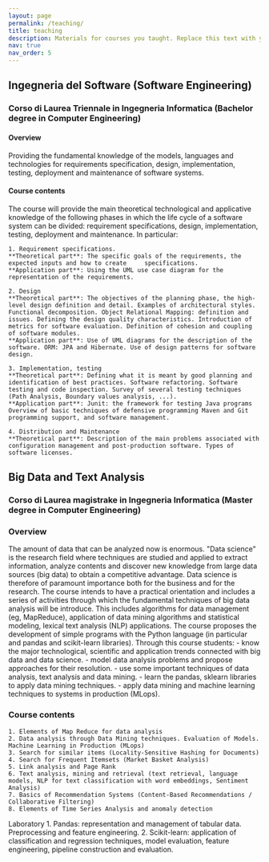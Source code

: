 ```yaml
---
layout: page
permalink: /teaching/
title: teaching
description: Materials for courses you taught. Replace this text with your description.
nav: true
nav_order: 5
---
```


<!--For now, this page is assumed to be a static description of your courses. You can convert it to a collection similar to `_projects/` so that you can have a dedicated page for each course.

Organize your courses by years, topics, or universities, however you like!-->


## Ingegneria del Software (Software Engineering)
### Corso di Laurea Triennale in Ingegneria Informatica (Bachelor degree in Computer Engineering)

#### Overview
Providing the fundamental knowledge of the models, languages and technologies for requirements specification, design, implementation, testing, deployment and maintenance of software systems.

#### Course contents
The course will provide the main theoretical technological and applicative knowledge of the following phases in which the life cycle of a software system can be divided: requirement specifications, design, implementation, testing, deployment and maintenance. In particular:

	1. Requirement specifications. 	
	**Theoretical part**: The specific goals of the requirements, the expected inputs and how to create 	specifications.
	**Application part**: Using the UML use case diagram for the representation of the requirements.

	2. Design
	**Theoretical part**: The objectives of the planning phase, the high-level design definition and detail. Examples of architectural styles. Functional decomposition. Object Relational Mapping: definition and issues. Defining the design quality characteristics. Introduction of metrics for software evaluation. Definition of cohesion and coupling of software modules.
	**Application part**: Use of UML diagrams for the description of the software. ORM: JPA and Hibernate. Use of design patterns for software design.

	3. Implementation, testing
	**Theoretical part**: Defining what it is meant by good planning and identification of best practices. Software refactoring. Software testing and code inspection. Survey of several testing techniques (Path Analysis, Boundary values analysis, ...).
	**Application part**: Junit: the framework for testing Java programs Overview of basic techniques of defensive programming Maven and Git programming support, and software management.

	4. Distribution and Maintenance
	**Theoretical part**: Description of the main problems associated with configuration management and post-production software. Types of software licenses.
	
	
## Big Data and Text Analysis
### Corso di Laurea magistrake in Ingegneria Informatica (Master degree in Computer Engineering)


### Overview
The amount of data that can be analyzed now is enormous. "Data science" is the research field where techniques are studied and applied to extract information, analyze contents and discover new knowledge from large data sources (big data) to obtain a competitive advantage. Data science is therefore of paramount importance both for the business and for the research.
The course intends to have a practical orientation and includes a series of activities through which the fundamental techniques of big data analysis will be introduce. This includes algorithms for data management (eg, MapReduce), application of data mining algorithms and statistical modeling, lexical text analysis (NLP) applications. The course proposes the development of simple programs with the Python language (in particular and pandas and scikit-learn libraries).
Through this course students:
	- know the major technological, scientific and application trends connected with big data and data science.
	- model data analysis problems and propose approaches for their resolution.
	- use some important techniques of data analysis, text analysis and data mining.
	- learn the pandas, sklearn libraries to apply data mining techniques.
	- apply data mining and machine learning techniques to systems in production (MLops).




### Course contents
	1. Elements of Map Reduce for data analysis 
	2. Data analysis through Data Mining techniques. Evaluation of Models. Machine Learning in Production (MLops) 
	3. Search for similar items (Locality-Sensitive Hashing for Documents) 
	4. Search for Frequent Itemsets (Market Basket Analysis) 
	5. Link analysis and Page Rank 
	6. Text analysis, mining and retrieval (text retrieval, language models, NLP for text classification with word embeddings, Sentiment Analysis) 
	7. Basics of Recommendation Systems (Content-Based Recommendations / Collaborative Filtering) 
	8. Elements of Time Series Analysis and anomaly detection 

Laboratory 
	1. Pandas: representation and management of tabular data. Preprocessing and feature engineering.
	2. Scikit-learn: application of classification and regression techniques, model evaluation, feature engineering, pipeline construction and evaluation.

